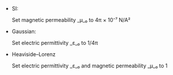 - SI:

  Set magnetic permeability _μ_₀ to 4π × 10⁻⁷ N/A²

- Gaussian:

  Set electric permittivity _ε_₀ to 1/4π

- Heaviside–Lorenz

  Set electric permittivity _ε_₀ and magnetic permeability _μ_₀ to 1
